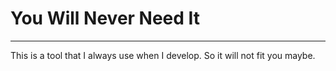 # You Will Never Need It

-----
This is a tool that I always use when I develop. 
So it will not fit you maybe.
